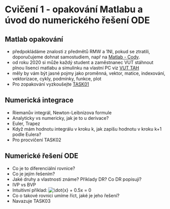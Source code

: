 ﻿# Cvičení 1 - opakování Matlabu a úvod do numerického řešení ODE

## Matlab opakování
* předpokládáme znalosti z předmětů RMW a 1NI, pokud se ztratili, doporučujeme dohnat samostudiem, např na [Matlab - Cody](https://www.mathworks.com/matlabcentral/cody/).
* od roku 2020 si může každý student a zaměstnanec VUT stáhnout plnou lisenci matlabu a simulinku na vlastní PC viz [VUT TAH](https://www.vutbr.cz/intra/software/matlab-campus-wide)
* měly by vám být jasné pojmy jako proměnná, vektor, matice, indexování, vektorizace, cykly, podmínky, funkce, plot
* Pro zopakování vyzkoušejte [TASK01](https://github.com/MBrablc/BUT-FME-RDO/tree/master/cv1%20-%20ODE%20intro/T01%20-%20Matlab%20refresh)

## Numerická integrace
* Riemanův integrál, Newton-Leibnizova formule
* Analyticky vs numericky, jak je to u derivace?
* Euler, Trapez
* Když mám hodnotu integrálu v kroku k, jak zapíšu hodnotu v kroku k+1 podle Eulera?
* Pro procvičení TASK02

## Numerické řešení ODE
* Co je to diferenciální rovnice?
* Co je jejím řešením?
* Jaké druhy a vlastnosti známe? Příklady DR? Co DR popisují?
* IVP vs BVP
* Intuitivní příklad: 
![\dot{x} + 0.5x = 0](https://render.githubusercontent.com/render/math?math=%5Cdot%7Bx%7D%20%2B%200.5x%20%3D%200)
* Co o takové rovnici umíme říct, jaké je jeho řešení?
* Navazuje TASK03

